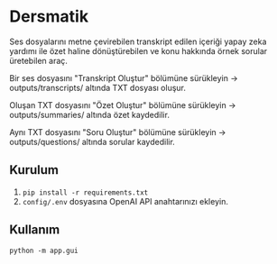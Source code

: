 # Dersmatik
Ses dosyalarını metne çevirebilen transkript edilen içeriği yapay zeka yardımı ile özet haline dönüştürebilen ve konu hakkında örnek sorular üretebilen araç.

Bir ses dosyasını "Transkript Oluştur" bölümüne sürükleyin → outputs/transcripts/ altında TXT dosyası oluşur.

Oluşan TXT dosyasını "Özet Oluştur" bölümüne sürükleyin → outputs/summaries/ altında özet kaydedilir.

Aynı TXT dosyasını "Soru Oluştur" bölümüne sürükleyin → outputs/questions/ altında sorular kaydedilir.

## Kurulum
1. `pip install -r requirements.txt`
2. `config/.env` dosyasına OpenAI API anahtarınızı ekleyin.

## Kullanım
`python -m app.gui`